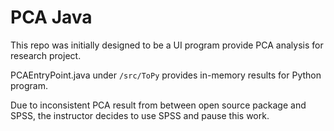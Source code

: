 # PCA Java
This repo was initially designed to be a UI program provide PCA analysis for research project.

PCAEntryPoint.java under `/src/ToPy` provides in-memory results for Python program.

Due to inconsistent PCA result from between open source package and SPSS,
the instructor decides to use SPSS and pause this work.